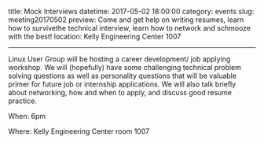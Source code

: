 title: Mock Interviews
datetime: 2017-05-02 18:00:00
category: events
slug: meeting20170502
preview: Come and get help on writing resumes, learn how to survivethe technical interview, learn how to network and schmooze with the best!
location: Kelly Engineering Center 1007

---

Linux User Group will be hosting a career development/ job applying
workshop. We will (hopefully) have some challenging technical 
problem solving questions as well as personality questions that 
will be valuable primer for future job or internship applications.
We will also talk briefly about networking, how and when to apply,
and discuss good resume practice.

When: 6pm

Where: Kelly Engineering Center room 1007
